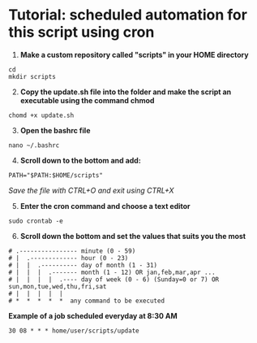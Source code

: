 # Tutorial: scheduled automation for this script using cron
1. **Make a custom repository called "scripts" in your HOME directory**
```
cd
mkdir scripts 
```
2. **Copy the update.sh file into the folder and make the script an executable using the command chmod**
```
chomd +x update.sh
```
3. **Open the bashrc file** 
```
nano ~/.bashrc
```
4. **Scroll down to the bottom and add:**
```
PATH="$PATH:$HOME/scripts"
```
*Save the file with CTRL+O and exit using CTRL+X*

5. **Enter the cron command and choose a text editor**
```
sudo crontab -e
```
6. **Scroll down the bottom and set the values that suits you the most**

```
# .---------------- minute (0 - 59)
# |  .------------- hour (0 - 23)
# |  |  .---------- day of month (1 - 31)
# |  |  |  .------- month (1 - 12) OR jan,feb,mar,apr ...
# |  |  |  |  .---- day of week (0 - 6) (Sunday=0 or 7) OR sun,mon,tue,wed,thu,fri,sat
# |  |  |  |  |
# *  *  *  *  *  any command to be executed
```
**Example of a job scheduled everyday at 8:30 AM**
```
30 08 * * * home/user/scripts/update
```
